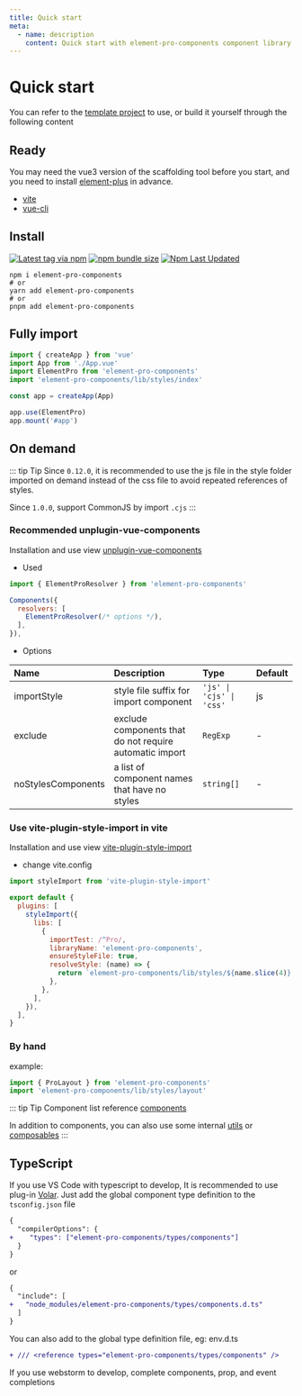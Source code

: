 ```yaml
---
title: Quick start
meta:
  - name: description
    content: Quick start with element-pro-components component library
---
```


# Quick start

You can refer to the [template project](https://github.com/tolking/element-admin-template) to use, or build it yourself through the following content

## Ready

You may need the vue3 version of the scaffolding tool before you start, and you need to install [element-plus](https://element-plus.org/) in advance.

- [vite](https://vitejs.dev/)
- [vue-cli](https://cli.vuejs.org/)

## Install

[![Latest tag via npm](https://img.shields.io/npm/v/element-pro-components.svg?style=flat-square&logo=npm)](https://npmjs.com/package/element-pro-components)
[![npm bundle size](https://img.shields.io/bundlephobia/minzip/element-pro-components?label=minzip&logo=npm&style=flat-square)](https://npmjs.com/package/element-pro-components)
[![Npm Last Updated](https://img.shields.io/badge/dynamic/json.svg?style=flat-square&logo=npm&label=last%20release&url=http%3A%2F%2Fregistry.npmjs.org%2Felement-pro-components&query=$.time.modified)](https://www.npmjs.com/package/element-pro-components)

```
npm i element-pro-components
# or
yarn add element-pro-components
# or
pnpm add element-pro-components
```

## Fully import

```js
import { createApp } from 'vue'
import App from './App.vue'
import ElementPro from 'element-pro-components'
import 'element-pro-components/lib/styles/index'

const app = createApp(App)

app.use(ElementPro)
app.mount('#app')
```

## On demand

::: tip Tip
Since `0.12.0`, it is recommended to use the js file in the style folder imported on demand instead of the css file to avoid repeated references of styles.

Since `1.0.0`, support CommonJS by import `.cjs`
:::

### Recommended unplugin-vue-components

Installation and use view [unplugin-vue-components](https://www.npmjs.com/package/unplugin-vue-components)

- Used

```js
import { ElementProResolver } from 'element-pro-components'

Components({
  resolvers: [
    ElementProResolver(/* options */),
  ],
}),
```

- Options

| Name               | Description                                             | Type                     | Default |
| :----------------- | :------------------------------------------------------ | :----------------------- | :------ |
| importStyle        | style file suffix for import component                  | `'js' \| 'cjs' \| 'css'` | js      |
| exclude            | exclude components that do not require automatic import | `RegExp`                 | -       |
| noStylesComponents | a list of component names that have no styles           | `string[]`               | -       |

### Use vite-plugin-style-import in vite

Installation and use view [vite-plugin-style-import](https://github.com/anncwb/vite-plugin-style-import)

- change vite.config

```js
import styleImport from 'vite-plugin-style-import'

export default {
  plugins: [
    styleImport({
      libs: [
        {
          importTest: /^Pro/,
          libraryName: 'element-pro-components',
          ensureStyleFile: true,
          resolveStyle: (name) => {
            return `element-pro-components/lib/styles/${name.slice(4)}.css`
          },
        },
      ],
    }),
  ],
}
```

### By hand

example:

```js
import { ProLayout } from 'element-pro-components'
import 'element-pro-components/lib/styles/layout'
```

::: tip Tip
Component list reference [components](https://github.com/tolking/element-pro-components/blob/master/src/components.ts)

In addition to components, you can also use some internal [utils](https://github.com/tolking/element-pro-components/blob/master/src/utils/) or [composables](https://github.com/tolking/element-pro-components/blob/master/src/composables/)
:::

## TypeScript

If you use VS Code with typescript to develop, It is recommended to use plug-in [Volar](https://marketplace.visualstudio.com/items?itemName=johnsoncodehk.volar). Just add the global component type definition to the `tsconfig.json` file

```diff
{
  "compilerOptions": {
+    "types": ["element-pro-components/types/components"]
  }
}
```

or

```diff
{
  "include": [
+   "node_modules/element-pro-components/types/components.d.ts"
  ]
}
```

You can also add to the global type definition file, eg: env.d.ts

```diff
+ /// <reference types="element-pro-components/types/components" />
```

If you use webstorm to develop, complete components, prop, and event completions
